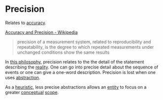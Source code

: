 # Precision

Relates to [accuracy](./accuracy.md).

<a href="https://en.wikipedia.org/wiki/Accuracy_and_precision" target="_blank">Accuracy and Precision - Wikipedia</a>

> precision of a measurement system, related to reproducibility and repeatability, is the degree to which repeated measurements under unchanged conditions show the same results

In [this philosophy](./this-philosophy.md), precision relates to the the detail of the statement describing the [reality](./reality.md). One can go into precise detail about the sequence of events or one can give a one-word description. Precision is lost when one uses [abstraction](./abstraction.md).

As a [heuristic](./heuristic.md), less precise abstractions allows an [entity](./entity.md) to focus on a greater [conceptual](conceptual-system.md) [scope](./scope.md).

